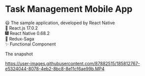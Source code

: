 # Task Management Mobile App <br/>

😃 The sample application, developed by React Native <br/>
🎇 React.js 17.0.2 <br/>
🎆 React Native 0.68.2 <br/>
🧨 Redux-Saga <br/>
✨ Functional Component <br/>

The snapshot <br/>

https://user-images.githubusercontent.com/87882515/185812767-e5324044-8078-4eb2-8bc8-8e11cf6ae99b.MP4

